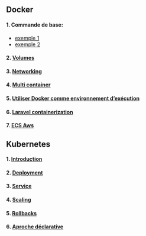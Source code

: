 ## Docker

#### 1. Commande de base:
- [exemple 1](./basic-command/node/README.md)
- [exemple 2](./basic-command/python/README.md)

#### 2. [Volumes](./volumes/node/README.md)
#### 3. [Networking](./networking/node/README.md)
#### 4. [Multi container](./multi-container/README.md)
#### 5. [Utiliser Docker comme environnement d’exécution ](./utility/README.md)
#### 6. [Laravel containerization](./laravel-containerization/README.md)
#### 7. [ECS Aws](./multi-container-deployment-aws/README.md)

## Kubernetes
#### 1. [Introduction](deployment-k8s/README-1-introduction.md)
#### 2. [Deployment](deployment-k8s/README-2-deployment.md)
#### 3. [Service](deployment-k8s/README-3-service.md)
#### 4. [Scaling](deployment-k8s/README-4-scaling.md)
#### 5. [Rollbacks](deployment-k8s/README-5-rollbacks.md)
#### 6. [Aproche déclarative](deployment-k8s/README-6-declarative-yaml.md)


